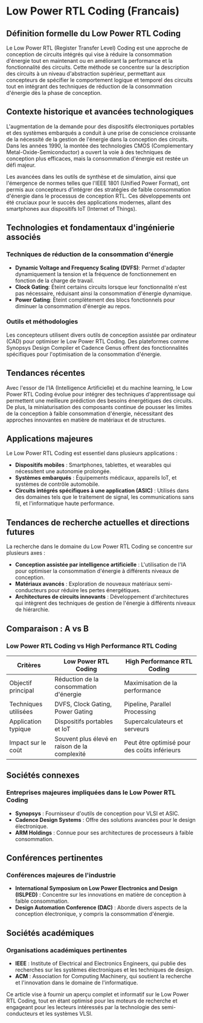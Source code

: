 # Low Power RTL Coding (Francais)

## Définition formelle du Low Power RTL Coding

Le Low Power RTL (Register Transfer Level) Coding est une approche de conception de circuits intégrés qui vise à réduire la consommation d'énergie tout en maintenant ou en améliorant la performance et la fonctionnalité des circuits. Cette méthode se concentre sur la description des circuits à un niveau d'abstraction supérieur, permettant aux concepteurs de spécifier le comportement logique et temporel des circuits tout en intégrant des techniques de réduction de la consommation d'énergie dès la phase de conception.

## Contexte historique et avancées technologiques

L'augmentation de la demande pour des dispositifs électroniques portables et des systèmes embarqués a conduit à une prise de conscience croissante de la nécessité de la gestion de l'énergie dans la conception des circuits. Dans les années 1990, la montée des technologies CMOS (Complementary Metal-Oxide-Semiconductor) a ouvert la voie à des techniques de conception plus efficaces, mais la consommation d'énergie est restée un défi majeur.

Les avancées dans les outils de synthèse et de simulation, ainsi que l'émergence de normes telles que l'IEEE 1801 (Unified Power Format), ont permis aux concepteurs d'intégrer des stratégies de faible consommation d'énergie dans le processus de conception RTL. Ces développements ont été cruciaux pour le succès des applications modernes, allant des smartphones aux dispositifs IoT (Internet of Things).

## Technologies et fondamentaux d'ingénierie associés

### Techniques de réduction de la consommation d'énergie

- **Dynamic Voltage and Frequency Scaling (DVFS)**: Permet d'adapter dynamiquement la tension et la fréquence de fonctionnement en fonction de la charge de travail.
- **Clock Gating**: Éteint certains circuits lorsque leur fonctionnalité n'est pas nécessaire, réduisant ainsi la consommation d'énergie dynamique.
- **Power Gating**: Éteint complètement des blocs fonctionnels pour diminuer la consommation d'énergie au repos.
  
### Outils et méthodologies

Les concepteurs utilisent divers outils de conception assistée par ordinateur (CAD) pour optimiser le Low Power RTL Coding. Des plateformes comme Synopsys Design Compiler et Cadence Genus offrent des fonctionnalités spécifiques pour l'optimisation de la consommation d'énergie.

## Tendances récentes

Avec l'essor de l'IA (Intelligence Artificielle) et du machine learning, le Low Power RTL Coding évolue pour intégrer des techniques d'apprentissage qui permettent une meilleure prédiction des besoins énergétiques des circuits. De plus, la miniaturisation des composants continue de pousser les limites de la conception à faible consommation d'énergie, nécessitant des approches innovantes en matière de matériaux et de structures.

## Applications majeures

Le Low Power RTL Coding est essentiel dans plusieurs applications :

- **Dispositifs mobiles** : Smartphones, tablettes, et wearables qui nécessitent une autonomie prolongée.
- **Systèmes embarqués** : Équipements médicaux, appareils IoT, et systèmes de contrôle automobile.
- **Circuits intégrés spécifiques à une application (ASIC)** : Utilisés dans des domaines tels que le traitement de signal, les communications sans fil, et l'informatique haute performance.

## Tendances de recherche actuelles et directions futures

La recherche dans le domaine du Low Power RTL Coding se concentre sur plusieurs axes :

- **Conception assistée par intelligence artificielle** : L'utilisation de l'IA pour optimiser la consommation d'énergie à différents niveaux de conception.
- **Matériaux avancés** : Exploration de nouveaux matériaux semi-conducteurs pour réduire les pertes énergétiques.
- **Architectures de circuits innovants** : Développement d'architectures qui intègrent des techniques de gestion de l'énergie à différents niveaux de hiérarchie.

## Comparaison : A vs B

### Low Power RTL Coding vs High Performance RTL Coding

| Critères                     | Low Power RTL Coding                   | High Performance RTL Coding           |
|------------------------------|----------------------------------------|---------------------------------------|
| Objectif principal            | Réduction de la consommation d'énergie | Maximisation de la performance        |
| Techniques utilisées          | DVFS, Clock Gating, Power Gating      | Pipeline, Parallel Processing         |
| Application typique           | Dispositifs portables et IoT          | Supercalculateurs et serveurs         |
| Impact sur le coût            | Souvent plus élevé en raison de la complexité | Peut être optimisé pour des coûts inférieurs |

## Sociétés connexes

### Entreprises majeures impliquées dans le Low Power RTL Coding

- **Synopsys** : Fournisseur d'outils de conception pour VLSI et ASIC.
- **Cadence Design Systems** : Offre des solutions avancées pour le design électronique.
- **ARM Holdings** : Connue pour ses architectures de processeurs à faible consommation.

## Conférences pertinentes

### Conférences majeures de l'industrie

- **International Symposium on Low Power Electronics and Design (ISLPED)** : Concentre sur les innovations en matière de conception à faible consommation.
- **Design Automation Conference (DAC)** : Aborde divers aspects de la conception électronique, y compris la consommation d'énergie.

## Sociétés académiques

### Organisations académiques pertinentes

- **IEEE** : Institute of Electrical and Electronics Engineers, qui publie des recherches sur les systèmes électroniques et les techniques de design.
- **ACM** : Association for Computing Machinery, qui soutient la recherche et l'innovation dans le domaine de l'informatique.

Ce article vise à fournir un aperçu complet et informatif sur le Low Power RTL Coding, tout en étant optimisé pour les moteurs de recherche et engageant pour les lecteurs intéressés par la technologie des semi-conducteurs et les systèmes VLSI.
